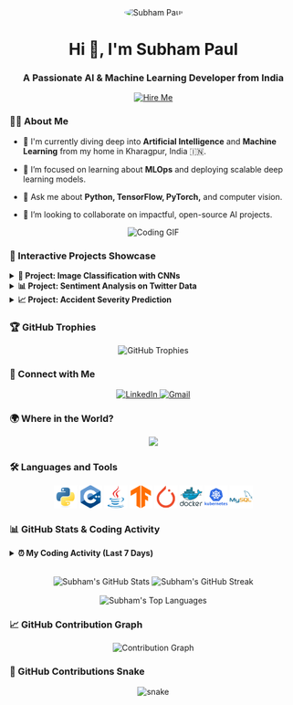 
<div align="center">
  <img src="YOUR_PHOTO_URL" alt="Subham Paul" width="200" height="200" style="border-radius:50%;">
  <h1>Hi 👋, I'm Subham Paul</h1>
  <h3>A Passionate AI & Machine Learning Developer from India</h3>
  
  <a href="mailto:subhamsumitsimashambhu@gmail.com">
    <img src="https://img.shields.io/badge/HIRE_ME-green?style=for-the-badge" alt="Hire Me"/>
  </a>
</div>



### 👨‍💻 About Me

- 🤖 I'm currently diving deep into **Artificial Intelligence** and **Machine Learning** from my home in Kharagpur, India 🇮🇳.

- 🌱 I’m focused on learning about **MLOps** and deploying scalable deep learning models.

- 💬 Ask me about **Python, TensorFlow, PyTorch,** and computer vision.

- 🤝 I’m looking to collaborate on impactful, open-source AI projects.

<p align="center">
  <img src="https://media.giphy.com/media/v1.Y2lkPTc5MGI3NjExcnY2OHQzNHN4enR5MXFtdXNnZHF0NDd2cDAyYXVyN3V2YXg2cGd2cSZlcD12MV9pbnRlcm5hbF9naWZfYnlfaWQmY3Q9Zw/qgQUggAC3Pfv687qPC/giphy.gif" alt="Coding GIF" width="600">
</p>



### 🚀 Interactive Projects Showcase
<details>
  <summary><strong>🤖 Project: Image Classification with CNNs</strong></summary>
  <br>
  <p><strong>Description:</strong> This project involved developing a deep learning model using TensorFlow and Keras to classify images into different categories with high accuracy. I implemented data augmentation and fine-tuned hyperparameters for optimal performance.</p>
  <p><strong>Technologies:</strong> 
    <img src="https://img.shields.io/badge/TensorFlow-FF6F00?style=flat-square&logo=tensorflow&logoColor=white" alt="TensorFlow"/>
    <img src="https://img.shields.io/badge/Keras-D00000?style=flat-square&logo=keras&logoColor=white" alt="Keras"/>
    <img src="https://img.shields.io/badge/Python-3776AB?style=flat-square&logo=python&logoColor=white" alt="Python"/>
  </p>
  <p><a href="YOUR_REPO_LINK"><strong>🔗 View on GitHub</strong></a></p>
  </details>

<details>
  <summary><strong>📊 Project: Sentiment Analysis on Twitter Data</strong></summary>
  <br>
  <p><strong>Description:</strong> Built an ML model from scratch using scikit-learn to analyze and categorize the sentiment of tweets as positive, negative, or neutral. The project involved text preprocessing, feature extraction using TF-IDF, and model evaluation.</p>
  <p><strong>Technologies:</strong> 
    <img src="https://img.shields.io/badge/scikit--learn-F7931E?style=flat-square&logo=scikit-learn&logoColor=white" alt="scikit-learn"/>
    <img src="https://img.shields.io/badge/Pandas-150458?style=flat-square&logo=pandas&logoColor=white" alt="Pandas"/>
  </p>
  <p><a href="YOUR_REPO_LINK"><strong>🔗 View on GitHub</strong></a></p>
</details>

<details>
  <summary><strong>📈 Project: Accident Severity Prediction</strong></summary>
  <br>
  <p><strong>Description:</strong> This project focused heavily on feature engineering to predict the severity of accidents from a complex database. I used pandas for data manipulation and matplotlib/seaborn for insightful visualizations that guided model development.</p>
  <p><strong>Technologies:</strong> 
    <img src="https://img.shields.io/badge/NumPy-013243?style=flat-square&logo=numpy&logoColor=white" alt="NumPy"/>
    <img src="https://img.shields.io/badge/Pandas-150458?style=flat-square&logo=pandas&logoColor=white" alt="Pandas"/>
    <img src="https://img.shields.io/badge/Matplotlib-3776AB?style=flat-square&logo=matplotlib&logoColor=white" alt="Matplotlib"/>
  </p>
  <p><a href="YOUR_REPO_LINK"><strong>🔗 View on GitHub</strong></a></p>
</details>



### 🏆 GitHub Trophies

<p align="center">
  <img src="https://github-profile-trophy.vercel.app/?username=Subh37106&theme=tokyonight&row=1&column=7" alt="GitHub Trophies"/>
</p>



### 🤝 Connect with Me

<p align="center">
  <a href="https://linkedin.com/in/subham-paul-63355a320">
    <img src="https://img.shields.io/badge/LinkedIn-0077B5?style=for-the-badge&logo=linkedin&logoColor=white" alt="LinkedIn"/>
  </a>
  <a href="mailto:subhamsumitsimashambhu@gmail.com">
    <img src="https://img.shields.io/badge/Gmail-D14836?style=for-the-badge&logo=gmail&logoColor=white" alt="Gmail"/>
  </a>
  </p>
  
### 🌍 Where in the World?
<p align="center">
  <img src="https://wttr.in/Kharagpur_0TQ.png" />
</p>

### 🛠️ Languages and Tools

<p align="center">
  <img src="https://raw.githubusercontent.com/devicons/devicon/master/icons/python/python-original.svg" alt="python" width="40" height="40"/>
  <img src="https://raw.githubusercontent.com/devicons/devicon/master/icons/cplusplus/cplusplus-original.svg" alt="cplusplus" width="40" height="40"/>
  <img src="https://raw.githubusercontent.com/devicons/devicon/master/icons/java/java-original.svg" alt="java" width="40" height="40"/>
  <img src="https://raw.githubusercontent.com/devicons/devicon/master/icons/tensorflow/tensorflow-original.svg" alt="tensorflow" width="40" height="40"/>
  <img src="https://raw.githubusercontent.com/devicons/devicon/master/icons/pytorch/pytorch-original.svg" alt="pytorch" width="40" height="40"/>
  <img src="https://raw.githubusercontent.com/devicons/devicon/master/icons/docker/docker-original-wordmark.svg" alt="docker" width="40" height="40"/>
  <img src="https://raw.githubusercontent.com/devicons/devicon/master/icons/kubernetes/kubernetes-plain-wordmark.svg" alt="kubernetes" width="40" height="40"/>
  <img src="https://raw.githubusercontent.com/devicons/devicon/master/icons/mysql/mysql-original-wordmark.svg" alt="mysql" width="40" height="40"/>
</p>



### 📊 GitHub Stats & Coding Activity

<details> 
  <summary><strong>⏰ My Coding Activity (Last 7 Days)</strong></summary>
  <br>
  </details>

<br>

<p align="center">
  <img align="center" src="https://github-readme-stats.vercel.app/api?username=Subh37106&show_icons=true&locale=en&theme=tokyonight" alt="Subham's GitHub Stats" />
  <img align="center" src="https://github-readme-streak-stats.herokuapp.com/?user=Subh37106&theme=tokyonight" alt="Subham's GitHub Streak" />
</p>
<p align="center">
  <img align="center" src="https://github-readme-stats.vercel.app/api/top-langs?username=Subh37106&show_icons=true&locale=en&layout=compact&theme=tokyonight" alt="Subham's Top Languages" />
</p>



### 📈 GitHub Contribution Graph

<p align="center">
  <img src="https://github-readme-activity-graph.vercel.app/graph?username=Subh37106&bg_color=1F222E&color=F8D866&line=F85D7F&point=FFFFFF&area=true&hide_border=true" alt="Contribution Graph" />
</p>


### 🐍 GitHub Contributions Snake

<p align="center">
  <img src="https://raw.githubusercontent.com/Subh37106/Subh37106/main/dist/github-contribution-grid-snake.svg" alt="snake" />
</p>
